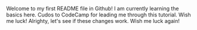 Welcome to my first README file in Github!
I am currently learning the basics here.
Cudos to CodeCamp for leading me through this tutorial.
Wish me luck!
Alrighty, let's see if these changes work.
Wish me luck again!